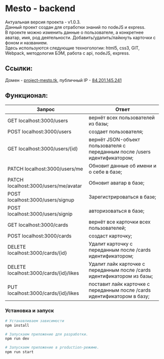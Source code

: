 # Mesto - backend
Актуальная версия проекта - v1.0.3.  
Данный проект создан для отработки знаний по nodeJS и express.  
В проекте можно изменить данные о пользователе, а конкретнее аватар, имя, род деятельности. Добавить/удалить/лайкнуть карточки с фоном и названием.  
Здесь используются следующие техногологии: html5, css3, GIT, Webpack, методология БЭМ, работа с api, nodeJS, express.

## Ссылки:
Домен - [project-mesto.tk](http://project-mesto.tk/), публичный IP - [84.201.145.241](http://84.201.145.241/)

## Функционал:
| Запрос                            | Ответ                         |
| -------------                     |-------------                |
| GET localhost:3000/users          | вернёт всех пользователей из базы; |
| POST localhost:3000/users          | создает пользователя;|
| GET localhost:3000/users/{id}|   вернёт JSON-объект пользователя с переданным после /users идентификатором;|
| PATCH localhost:3000/users/me      | Обновит данные об имени и о себе в базе;|
| PATCH localhost:3000/users/me/avatar      | Обновит аватар в базе;|
| POST localhost:3000/users/signup   | Зарегистрироваться в базе;|
| POST localhost:3000/users/signip   | авторизоваться в базе;|
| GET localhost:3000/cards          | вернёт все карточки всех пользователей; |
| POST localhost:3000/cards          | создаст карточку; |
| DELETE localhost:3000/cards/{id}         | Удалит карточку с переданным после /cards идентификатором;|
| DELETE localhost:3000/cards/{id}/likes         | Удалит лайк карточке с переданным после /cards идентификатором из базы;|
| PUT localhost:3000/cards/{id}/likes         | поставит лайк карточке с переданным после /cards идентификатором в базу;|

### Установка и запуск

```bash
# Устанавливаем зависимости
npm install

# Запускаем приложение для разработки.
npm run dev

# Запускаем приложение в production-режиме.
npm run start
```
